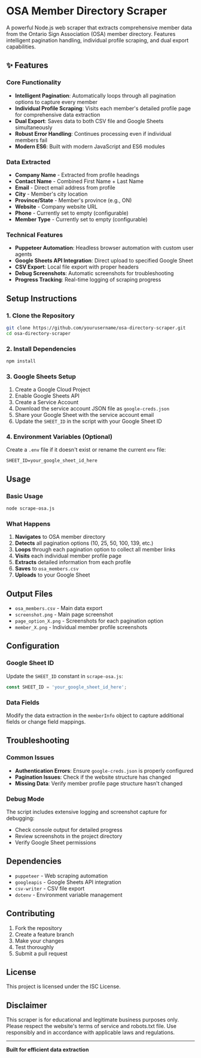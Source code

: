 # OSA Member Directory Scraper

A powerful Node.js web scraper that extracts comprehensive member data from the Ontario Sign Association (OSA) member directory. Features intelligent pagination handling, individual profile scraping, and dual export capabilities.

## ✨ Features

### Core Functionality
- **Intelligent Pagination**: Automatically loops through all pagination options to capture every member
- **Individual Profile Scraping**: Visits each member's detailed profile page for comprehensive data extraction
- **Dual Export**: Saves data to both CSV file and Google Sheets simultaneously
- **Robust Error Handling**: Continues processing even if individual members fail
- **Modern ES6**: Built with modern JavaScript and ES6 modules

### Data Extracted
- **Company Name** - Extracted from profile headings
- **Contact Name** - Combined First Name + Last Name
- **Email** - Direct email address from profile
- **City** - Member's city location
- **Province/State** - Member's province (e.g., ON)
- **Website** - Company website URL
- **Phone** - Currently set to empty (configurable)
- **Member Type** - Currently set to empty (configurable)

### Technical Features
- **Puppeteer Automation**: Headless browser automation with custom user agents
- **Google Sheets API Integration**: Direct upload to specified Google Sheet
- **CSV Export**: Local file export with proper headers
- **Debug Screenshots**: Automatic screenshots for troubleshooting
- **Progress Tracking**: Real-time logging of scraping progress

## Setup Instructions

### 1. Clone the Repository
```bash
git clone https://github.com/yourusername/osa-directory-scraper.git
cd osa-directory-scraper
```

### 2. Install Dependencies
```bash
npm install
```

### 3. Google Sheets Setup
1. Create a Google Cloud Project
2. Enable Google Sheets API
3. Create a Service Account
4. Download the service account JSON file as `google-creds.json`
5. Share your Google Sheet with the service account email
6. Update the `SHEET_ID` in the script with your Google Sheet ID

### 4. Environment Variables (Optional)
Create a `.env` file if it doesn't exist or rename the current `env` file:
```env
SHEET_ID=your_google_sheet_id_here
```

## Usage

### Basic Usage
```bash
node scrape-osa.js
```

### What Happens
1. **Navigates** to OSA member directory
2. **Detects** all pagination options (10, 25, 50, 100, 139, etc.)
3. **Loops** through each pagination option to collect all member links
4. **Visits** each individual member profile page
5. **Extracts** detailed information from each profile
6. **Saves** to `osa_members.csv`
7. **Uploads** to your Google Sheet

## Output Files

- `osa_members.csv` - Main data export
- `screenshot.png` - Main page screenshot
- `page_option_X.png` - Screenshots for each pagination option
- `member_X.png` - Individual member profile screenshots

## Configuration

### Google Sheet ID
Update the `SHEET_ID` constant in `scrape-osa.js`:
```javascript
const SHEET_ID = 'your_google_sheet_id_here';
```

### Data Fields
Modify the data extraction in the `memberInfo` object to capture additional fields or change field mappings.

## Troubleshooting

### Common Issues
- **Authentication Errors**: Ensure `google-creds.json` is properly configured
- **Pagination Issues**: Check if the website structure has changed
- **Missing Data**: Verify member profile page structure hasn't changed

### Debug Mode
The script includes extensive logging and screenshot capture for debugging:
- Check console output for detailed progress
- Review screenshots in the project directory
- Verify Google Sheet permissions

## Dependencies

- `puppeteer` - Web scraping automation
- `googleapis` - Google Sheets API integration
- `csv-writer` - CSV file export
- `dotenv` - Environment variable management

## Contributing

1. Fork the repository
2. Create a feature branch
3. Make your changes
4. Test thoroughly
5. Submit a pull request

## License

This project is licensed under the ISC License.

## Disclaimer

This scraper is for educational and legitimate business purposes only. Please respect the website's terms of service and robots.txt file. Use responsibly and in accordance with applicable laws and regulations.

---

**Built for efficient data extraction**
